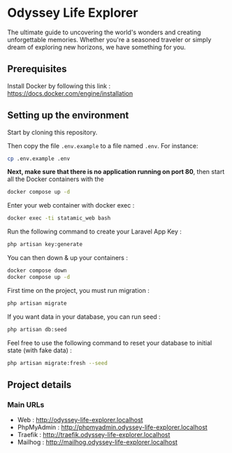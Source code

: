 # Odyssey Life Explorer

<p>
    The ultimate guide to uncovering the world's wonders and creating unforgettable memories.
    Whether you're a seasoned traveler or simply dream of exploring new horizons, we have something for you.
</p>

## Prerequisites

Install Docker by following this link : https://docs.docker.com/engine/installation

## Setting up the environment

Start by cloning this repository.

Then copy the file `.env.example` to a file named `.env`. For instance:

```bash
cp .env.example .env
```

**Next, make sure that there is no application running on port 80**, then start all the Docker containers with the
```bash
docker compose up -d
```

Enter your web container with docker exec :
```bash
docker exec -ti statamic_web bash
```

Run the following command to create your Laravel App Key :
```bash
php artisan key:generate
```

You can then down & up your containers :
```bash
docker compose down
docker compose up -d
```

First time on the project, you must run migration :
```bash
php artisan migrate
```

If you want data in your database, you can run seed :
```bash
php artisan db:seed
```

Feel free to use the following command to reset your database to initial state (with fake data) :
```bash
php artisan migrate:fresh --seed
```

## Project details

### Main URLs

* Web : http://odyssey-life-explorer.localhost
* PhpMyAdmin : http://phpmyadmin.odyssey-life-explorer.localhost
* Traefik : http://traefik.odyssey-life-explorer.localhost
* Mailhog : http://mailhog.odyssey-life-explorer.localhost
